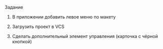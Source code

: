 Задание

1. В приложении добавить левое меню по макету

2. Загрузить проект в VCS

3. Сделать дополнительный элемент управления (карточка с чёрной кнопкой)

